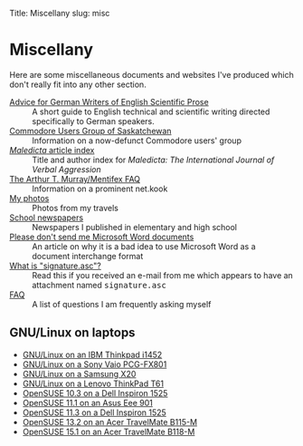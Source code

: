 Title: Miscellany
slug: misc

# Miscellany

Here are some miscellaneous documents and websites I've produced which
don't really fit into any other section.

<dl>
<dt><a href="https://files.nothingisreal.com/publications/Tristan_Miller/advice.pdf">Advice for German Writers of English Scientific Prose</a></dt>
<dd>A short guide to English technical and scientific writing directed specifically to German speakers.</dd>
<dt><a href="/cugs.html">Commodore Users Group of Saskatchewan</a></dt>
<dd>Information on a now-defunct Commodore users' group</dd>
<dt><a href="/maledicta.html"><em>Maledicta</em> article index</a></dt>
<dd>Title and author index for <em>Maledicta: The International Journal of Verbal Aggression</em></dd>
<dt><a href="/mentifex_faq.html">The Arthur T. Murray/Mentifex FAQ</a></dt>
<dd>Information on a prominent net.kook</dd>
<dt><a href="/photos">My photos</a></dt>
<dd>Photos from my travels</dd>
<dt><a href="/school_newspapers.html">School newspapers</a></dt>
<dd>Newspapers I published in elementary and high school</dd>
<dt><a href="/word.html">Please don't send me Microsoft Word documents</a></dt>
<dd>An article on why it is a bad idea to use Microsoft Word as a document interchange format
<dt><a href="/signature.html">What is "signature.asc"?</a></dt>
<dd>Read this if you received an e-mail from me which appears to have an attachment named <tt>signature.asc</tt></dd>
<dt><a href="/faq.html">FAQ</a></dt>
<dd>A list of questions I am frequently asking myself</dd>
</dl>

## GNU/Linux on laptops

-   [GNU/Linux on an IBM Thinkpad
    i1452](/gnu_on_laptops/GNULinux_on_an_IBM_ThinkPad_i1452.html)
-   [GNU/Linux on a Sony Vaio
    PCG-FX801](/gnu_on_laptops/GNULinux_on_a_Sony_Vaio_PCG-FX801.html)
-   [GNU/Linux on a Samsung X20](/gnu_on_laptops/GNULinux_on_a_Samsung_X20.html)
-   [GNU/Linux on a Lenovo ThinkPad
    T61](/gnu_on_laptops/GNULinux_on_a_Lenovo_ThinkPad_T61.html)
-   [OpenSUSE 10.3 on a Dell Inspiron
    1525](/gnu_on_laptops/OpenSUSE_10_3_on_a_Dell_Inspiron_1525.html)
-   [OpenSUSE 11.1 on an Asus Eee
    901](/gnu_on_laptops/OpenSUSE_11_1_on_an_Asus_Eee_901.html)
-   [OpenSUSE 11.3 on a Dell Inspiron
    1525](/gnu_on_laptops/OpenSUSE_11_3_on_a_Dell_Inspiron_1525.html)
-   [OpenSUSE 13.2 on an Acer TravelMate
    B115-M](/gnu_on_laptops/OpenSUSE_13_2_on_an_Acer_TravelMate_B115-M.html)
-   [OpenSUSE 15.1 on an Acer TravelMate
    B118-M](/gnu_on_laptops/OpenSUSE_15_1_on_an_Acer_TravelMate_B118-M.html)

